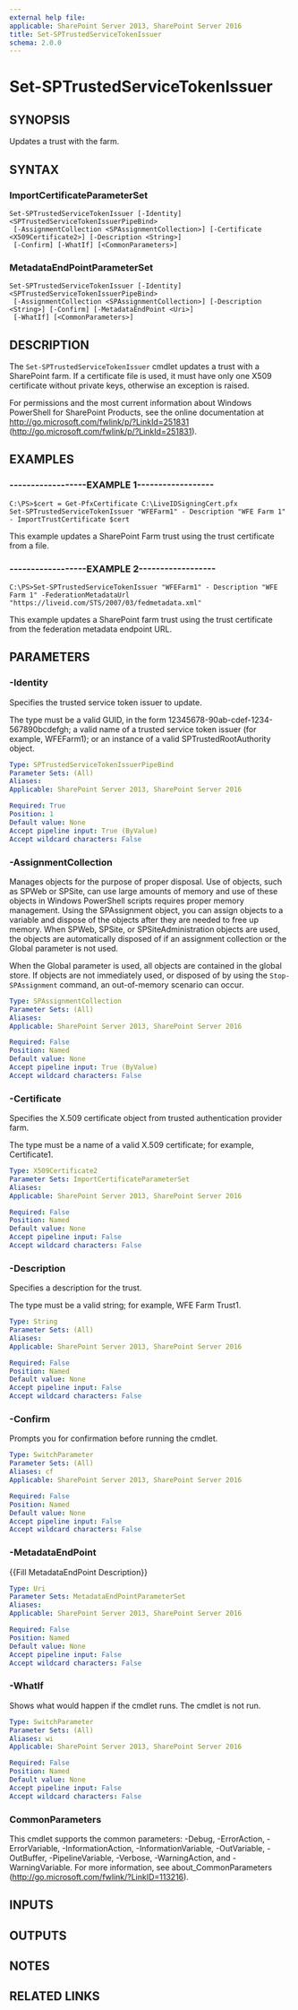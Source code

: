 ```yaml
---
external help file: 
applicable: SharePoint Server 2013, SharePoint Server 2016
title: Set-SPTrustedServiceTokenIssuer
schema: 2.0.0
---
```


# Set-SPTrustedServiceTokenIssuer

## SYNOPSIS
Updates a trust with the farm.


## SYNTAX

### ImportCertificateParameterSet
```
Set-SPTrustedServiceTokenIssuer [-Identity] <SPTrustedServiceTokenIssuerPipeBind>
 [-AssignmentCollection <SPAssignmentCollection>] [-Certificate <X509Certificate2>] [-Description <String>]
 [-Confirm] [-WhatIf] [<CommonParameters>]
```

### MetadataEndPointParameterSet
```
Set-SPTrustedServiceTokenIssuer [-Identity] <SPTrustedServiceTokenIssuerPipeBind>
 [-AssignmentCollection <SPAssignmentCollection>] [-Description <String>] [-Confirm] [-MetadataEndPoint <Uri>]
 [-WhatIf] [<CommonParameters>]
```

## DESCRIPTION
The `Set-SPTrustedServiceTokenIssuer` cmdlet updates a trust with a SharePoint farm.
If a certificate file is used, it must have only one X509 certificate without private keys, otherwise an exception is raised.

For permissions and the most current information about Windows PowerShell for SharePoint Products, see the online documentation at http://go.microsoft.com/fwlink/p/?LinkId=251831 (http://go.microsoft.com/fwlink/p/?LinkId=251831).


## EXAMPLES

### ------------------EXAMPLE 1------------------
```
C:\PS>$cert = Get-PfxCertificate C:\LiveIDSigningCert.pfx
Set-SPTrustedServiceTokenIssuer "WFEFarm1" - Description "WFE Farm 1" - ImportTrustCertificate $cert
```

This example updates a SharePoint Farm trust using the trust certificate from a file.


### ------------------EXAMPLE 2------------------
```
C:\PS>Set-SPTrustedServiceTokenIssuer "WFEFarm1" - Description "WFE Farm 1" -FederationMetadataUrl "https://liveid.com/STS/2007/03/fedmetadata.xml"
```

This example updates a SharePoint farm trust using the trust certificate from the federation metadata endpoint URL.


## PARAMETERS

### -Identity
Specifies the trusted service token issuer to update.

The type must be a valid GUID, in the form 12345678-90ab-cdef-1234-567890bcdefgh; a valid name of a trusted service token issuer (for example, WFEFarm1); or an instance of a valid SPTrustedRootAuthority object.

```yaml
Type: SPTrustedServiceTokenIssuerPipeBind
Parameter Sets: (All)
Aliases: 
Applicable: SharePoint Server 2013, SharePoint Server 2016

Required: True
Position: 1
Default value: None
Accept pipeline input: True (ByValue)
Accept wildcard characters: False
```

### -AssignmentCollection
Manages objects for the purpose of proper disposal.
Use of objects, such as SPWeb or SPSite, can use large amounts of memory and use of these objects in Windows PowerShell scripts requires proper memory management.
Using the SPAssignment object, you can assign objects to a variable and dispose of the objects after they are needed to free up memory.
When SPWeb, SPSite, or SPSiteAdministration objects are used, the objects are automatically disposed of if an assignment collection or the Global parameter is not used.

When the Global parameter is used, all objects are contained in the global store.
If objects are not immediately used, or disposed of by using the `Stop-SPAssignment` command, an out-of-memory scenario can occur.

```yaml
Type: SPAssignmentCollection
Parameter Sets: (All)
Aliases: 
Applicable: SharePoint Server 2013, SharePoint Server 2016

Required: False
Position: Named
Default value: None
Accept pipeline input: True (ByValue)
Accept wildcard characters: False
```

### -Certificate
Specifies the X.509 certificate object from trusted authentication provider farm.

The type must be a name of a valid X.509 certificate; for example, Certificate1.

```yaml
Type: X509Certificate2
Parameter Sets: ImportCertificateParameterSet
Aliases: 
Applicable: SharePoint Server 2013, SharePoint Server 2016

Required: False
Position: Named
Default value: None
Accept pipeline input: False
Accept wildcard characters: False
```

### -Description
Specifies a description for the trust.

The type must be a valid string; for example, WFE Farm Trust1.

```yaml
Type: String
Parameter Sets: (All)
Aliases: 
Applicable: SharePoint Server 2013, SharePoint Server 2016

Required: False
Position: Named
Default value: None
Accept pipeline input: False
Accept wildcard characters: False
```

### -Confirm
Prompts you for confirmation before running the cmdlet.

```yaml
Type: SwitchParameter
Parameter Sets: (All)
Aliases: cf
Applicable: SharePoint Server 2013, SharePoint Server 2016

Required: False
Position: Named
Default value: None
Accept pipeline input: False
Accept wildcard characters: False
```

### -MetadataEndPoint
{{Fill MetadataEndPoint Description}}

```yaml
Type: Uri
Parameter Sets: MetadataEndPointParameterSet
Aliases: 
Applicable: SharePoint Server 2013, SharePoint Server 2016

Required: False
Position: Named
Default value: None
Accept pipeline input: False
Accept wildcard characters: False
```

### -WhatIf
Shows what would happen if the cmdlet runs.
The cmdlet is not run.

```yaml
Type: SwitchParameter
Parameter Sets: (All)
Aliases: wi
Applicable: SharePoint Server 2013, SharePoint Server 2016

Required: False
Position: Named
Default value: None
Accept pipeline input: False
Accept wildcard characters: False
```

### CommonParameters
This cmdlet supports the common parameters: -Debug, -ErrorAction, -ErrorVariable, -InformationAction, -InformationVariable, -OutVariable, -OutBuffer, -PipelineVariable, -Verbose, -WarningAction, and -WarningVariable. For more information, see about_CommonParameters (http://go.microsoft.com/fwlink/?LinkID=113216).

## INPUTS

## OUTPUTS

## NOTES

## RELATED LINKS
